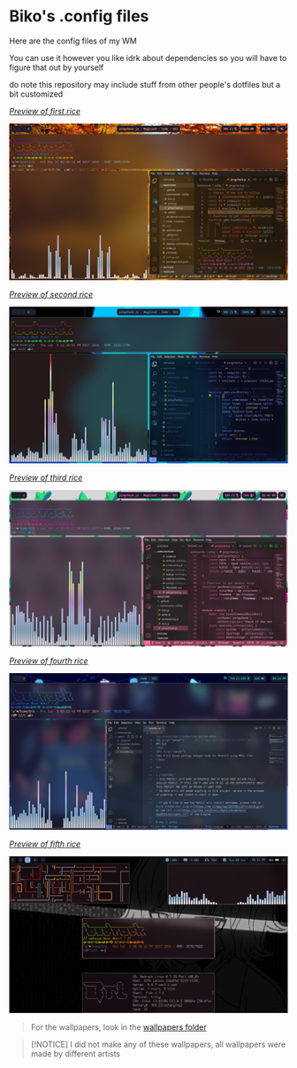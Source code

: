 # Biko's .config files
Here are the config files of my WM

You can use it however you like 
idrk about dependencies so you will have to figure that out by yourself

do note this repository may include stuff from other people's dotfiles but a bit customized

[*Preview of first rice*](https://github.com/Bikoil/dotfiles/tree/main/FirstRice)


<img src=https://raw.githubusercontent.com/Bikoil/dotfiles/main/Rice.png>


[*Preview of second rice*](https://github.com/Bikoil/dotfiles/tree/main/SecondRice)


<img src=https://raw.githubusercontent.com/Bikoil/dotfiles/main/Rice2.png>

[*Preview of third rice*](https://github.com/Bikoil/dotfiles/tree/main/ThirdRice)


<img src=https://raw.githubusercontent.com/Bikoil/dotfiles/main/Rice3.png>

[*Preview of fourth rice*](https://github.com/Bikoil/dotfiles/tree/main/FourthRice)


<img src=https://raw.githubusercontent.com/Bikoil/dotfiles/main/Rice4.png>

[*Preview of fifth rice*](https://github.com/Bikoil/dotfiles/tree/main/FifthRice)

<img src=https://raw.githubusercontent.com/Bikoil/dotfiles/main/Rice5.png>


> For the wallpapers, look in the [wallpapers folder](https://github.com/Bikoil/dotfiles/tree/main/Wallpapers)

> [!NOTICE]
> I did not make any of these wallpapers, all wallpapers were made by different artists
